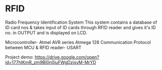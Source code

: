 # RFID
Radio Frequency Identification System
This system contains a database of ID card nos & takes input of ID cards through  RFID reader and gives it's ID no. in OUTPUT and is displayed on LCD.

Microcontroller- Atmel AVR series Atmega 128
Communication Protocol between MCU & RFID reader- USART


Project demo:  https://drive.google.com/open?id=177hIKmR_zm9BI0n0juFWgDzisyM-MrYD
